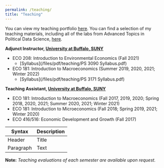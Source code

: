 ```yaml
---
permalink: /teaching/
title: "Teaching"
---
```


You can view my teaching portfolio [here](/files/pdf/teaching/Portfolio.pdf).
You can find a selection of my teaching materials, including all of the labs
from Advanced Topics in Political Data Science, [here](/teaching-materials).

**Adjunct Instructor, [University at Buffalo, SUNY](https://arts-sciences.buffalo.edu/economics.html)**
- ECO 208: Introduction to Environmental Economics (Fall 2021)
    - [Syllabus](/files/pdf/teaching/PS 3090 Syllabus.pdf)
- ECO 181: Introduction to Macroeconomics (Summer 2019, 2020, 2021; Winter 2022)
    - [Syllabus](/files/pdf/teaching/PS 3171 Syllabus.pdf)

**Teaching Assistant, [University at Buffalo, SUNY](https://arts-sciences.buffalo.edu/economics.html)** 
- ECO 181: Introduction to Macroeconomics (Fall 2017, 2019, 2020; Spring 2018, 2020, 2021; Summer 2020, 2021; Winter 2021)
- ECO 181: Introduction to Microeconomics (Fall 2018; Spring 2019, 2021; Winter 2020)
- ECO 416/516: Economic Development and Growth (Fall 2017)

| Syntax | Description |
| ----------- | ----------- |
| Header | Title |
| Paragraph | Text |

**Note:** *Teaching evaluations of each semester are available upon request.*

